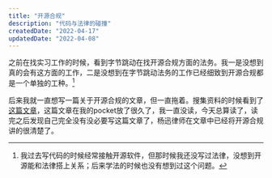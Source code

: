 ```yaml
---
title: "开源合规"
description: "代码与法律的碰撞"
createdDate: "2022-04-17"
updatedDate: "2022-04-08"
---
```


之前在找实习工作的时候，看到字节跳动在找开源合规方面的法务。我一是没想到真的会有这方面的工作，二是没想到在字节跳动法务的工作已经细致到开源合规都是一个单独的工种。[^1]

[^1]: 我过去写代码的时候经常接触开源软件，但那时候我还没写过法律，没想到开源能和法律搭上关系；后来学法的时候也没有想到过这个问题。

后来我就一直想写一篇关于开源合规的文章，但一直拖着。搜集资料的时候看到了[这篇文章](https://mp.weixin.qq.com/s/i98QSBN8XekqyqgZturj1A)，这篇文章在我的pocket放了很久了，我一直没读，今天总算读了，读完之后发现自己完全没有没必要写这篇文章了，杨迅律师在文章中已经将开源合规讲的很清楚了。